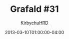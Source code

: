 ---
title: "Grafald #31"
type: "image"
date: 2013-03-10T01:00:00-04:00
draft: false
categories: ["Grafald"]
image_path: "../img/2013/31.png"
alt_text: ""
is_subpage: true
author: "[KirbychuHRD](https://cohost.org/KirbychuHRD)"
---